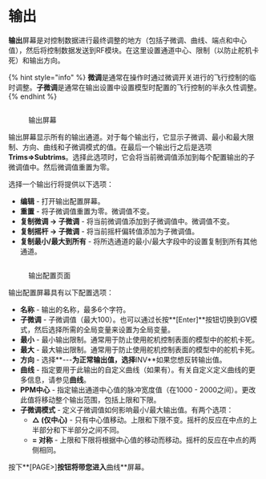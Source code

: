 # 输出

**输出**屏幕是对控制数据进行最终调整的地方（包括子微调、曲线、端点和中心值），然后将控制数据发送到RF模块。在这里设置通道中心、限制（以防止舵机卡死）和输出方向。

{% hint style="info" %}
**微调**是通常在操作时通过微调开关进行的飞行控制的临时调整。**子微调**是通常在输出设置中设置模型时配置的飞行控制的半永久性调整。
{% endhint %}

<figure><img src="https://edgetx-static.zkl2333.com/bwoutputs1.png" alt=""><figcaption><p>输出屏幕</p></figcaption></figure>

输出屏幕显示所有的输出通道。对于每个输出行，它显示子微调、最小和最大限制、方向、曲线和子微调模式的值。在最后一个输出行之后是选项**Trims=>Subtrims**。选择此选项时，它会将当前微调值添加到每个配置输出的子微调值中。然后微调值重置为零。

选择一个输出行将提供以下选项：

* **编辑** - 打开输出配置屏幕。
* **重置** - 将子微调值重置为零。微调值不变。
* **复制微调 -> 子微调** - 将当前微调值添加到子微调值中。微调值不变。
* **复制摇杆 -> 子微调** - 将当前摇杆偏转值添加为子微调值。
* **复制最小/最大到所有** - 将所选通道的最小/最大字段中的设置复制到所有其他通道。

<figure><img src="https://edgetx-static.zkl2333.com/bwoutputs2.png" alt=""><figcaption><p>输出配置页面</p></figcaption></figure>

输出配置屏幕具有以下配置选项：

* **名称** - 输出的名称，最多6个字符。
* **子微调** - 子微调值（最大100）。也可以通过长按**\[Enter]**按钮切换到GV模式，然后选择所需的全局变量来设置为全局变量。
* **最小** - 最小输出限制。通常用于防止使用舵机控制表面的模型中的舵机卡死。
* **最大** - 最大输出限制。通常用于防止使用舵机控制表面的模型中的舵机卡死。
* **方向** - 选择**---**为正常输出值，选择**INV**如果您想反转输出值。
* **曲线** - 指定要用于此输出的自定义曲线（如果有）。有关自定义定义曲线的更多信息，请参见**曲线**。
* **PPM中心** - 指定输出通道中心值的脉冲宽度值（在1000 - 2000之间）。更改此值将移动整个输出范围，包括上限和下限。
* **子微调模式** - 定义子微调值如何影响最小/最大输出值。有两个选项：
  * **△ (仅中心)** - 只有中心值移动。上限和下限不变。摇杆的反应在中点的上半部分和下半部分之间不同。
  * **= 对称** - 上限和下限将根据中心值的移动而移动。摇杆的反应在中点的两侧相同。

按下**\[PAGE>]**按钮将带您进入**曲线**屏幕。